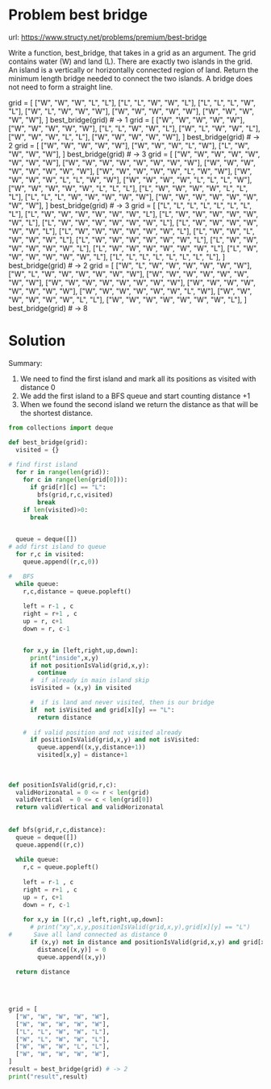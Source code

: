 # Problem best bridge
url: https://www.structy.net/problems/premium/best-bridge

Write a function, best_bridge, that takes in a grid as an argument. The grid contains water (W) and land (L). There are exactly two islands in the grid. An island is a vertically or horizontally connected region of land. Return the minimum length bridge needed to connect the two islands. A bridge does not need to form a straight line.

grid = [
  ["W", "W", "W", "L", "L"],
  ["L", "L", "W", "W", "L"],
  ["L", "L", "L", "W", "L"],
  ["W", "L", "W", "W", "W"],
  ["W", "W", "W", "W", "W"],
  ["W", "W", "W", "W", "W"],
]
best_bridge(grid) # -> 1
grid = [
  ["W", "W", "W", "W", "W"],
  ["W", "W", "W", "W", "W"],
  ["L", "L", "W", "W", "L"],
  ["W", "L", "W", "W", "L"],
  ["W", "W", "W", "L", "L"],
  ["W", "W", "W", "W", "W"],
]
best_bridge(grid) # -> 2
grid = [
  ["W", "W", "W", "W", "W"],
  ["W", "W", "W", "L", "W"],
  ["L", "W", "W", "W", "W"],
]
best_bridge(grid) # -> 3
grid = [
  ["W", "W", "W", "W", "W", "W", "W", "W"],
  ["W", "W", "W", "W", "W", "W", "W", "W"],
  ["W", "W", "W", "W", "W", "W", "W", "W"],
  ["W", "W", "W", "W", "W", "L", "W", "W"],
  ["W", "W", "W", "W", "L", "L", "W", "W"],
  ["W", "W", "W", "W", "L", "L", "L", "W"],
  ["W", "W", "W", "W", "W", "L", "L", "L"],
  ["L", "W", "W", "W", "W", "L", "L", "L"],
  ["L", "L", "L", "W", "W", "W", "W", "W"],
  ["W", "W", "W", "W", "W", "W", "W", "W"],
]
best_bridge(grid) # -> 3
grid = [
  ["L", "L", "L", "L", "L", "L", "L", "L"],
  ["L", "W", "W", "W", "W", "W", "W", "L"],
  ["L", "W", "W", "W", "W", "W", "W", "L"],
  ["L", "W", "W", "W", "W", "W", "W", "L"],
  ["L", "W", "W", "W", "W", "W", "W", "L"],
  ["L", "W", "W", "W", "W", "W", "W", "L"],
  ["L", "W", "W", "L", "W", "W", "W", "L"],
  ["L", "W", "W", "W", "W", "W", "W", "L"],
  ["L", "W", "W", "W", "W", "W", "W", "L"],
  ["L", "W", "W", "W", "W", "W", "W", "L"],
  ["L", "W", "W", "W", "W", "W", "W", "L"],
  ["L", "L", "L", "L", "L", "L", "L", "L"],
]
best_bridge(grid) # -> 2
grid = [
  ["W", "L", "W", "W", "W", "W", "W", "W"],
  ["W", "L", "W", "W", "W", "W", "W", "W"],
  ["W", "W", "W", "W", "W", "W", "W", "W"],
  ["W", "W", "W", "W", "W", "W", "W", "W"],
  ["W", "W", "W", "W", "W", "W", "W", "W"],
  ["W", "W", "W", "W", "W", "W", "L", "W"],
  ["W", "W", "W", "W", "W", "W", "L", "L"],
  ["W", "W", "W", "W", "W", "W", "W", "L"],
]
best_bridge(grid) # -> 8


# Solution

Summary: 
1. We need to find the first island and mark all its positions as visited with distance 0
2. We add the first island to a BFS queue and start counting distance +1 
3. When we found the second island we return the distance as that will be the shortest distance. 

```python
from collections import deque 

def best_bridge(grid):
  visited = {}
  
# find first island 
  for r in range(len(grid)):
    for c in range(len(grid[0])):
      if grid[r][c] == "L":
        bfs(grid,r,c,visited)
        break
    if len(visited)>0:
      break
  

  queue = deque([])
# add first island to queue   
  for r,c in visited:
    queue.append((r,c,0))

#   BFS 
  while queue:
    r,c,distance = queue.popleft()
    
    left = r-1 , c 
    right = r+1 , c 
    up = r, c+1 
    down = r, c-1 


    for x,y in [left,right,up,down]:
      print("inside",x,y)
      if not positionIsValid(grid,x,y):
        continue
      #  if already in main island skip
      isVisited = (x,y) in visited 

      #  if is land and never visited, then is our bridge
      if  not isVisited and grid[x][y] == "L":
        return distance 
        
    #  if valid position and not visited already
      if positionIsValid(grid,x,y) and not isVisited:
        queue.append((x,y,distance+1))
        visited[x,y] = distance+1
    
    
        
def positionIsValid(grid,r,c):
  validHorizonatal = 0 <= r < len(grid)
  validVertical  = 0 <= c < len(grid[0])      
  return validVertical and validHorizonatal
  
  
def bfs(grid,r,c,distance):  
  queue = deque([])
  queue.append((r,c))
  
  while queue:
    r,c = queue.popleft()
    
    left = r-1 , c 
    right = r+1 , c 
    up = r, c+1 
    down = r, c-1 
    
    for x,y in [(r,c) ,left,right,up,down]:
      # print("xy",x,y,positionIsValid(grid,x,y),grid[x][y] == "L")
#      Save all land connected as distance 0
      if (x,y) not in distance and positionIsValid(grid,x,y) and grid[x][y] == "L":
        distance[(x,y)] = 0
        queue.append((x,y))

  return distance
      
      
      
      
grid = [
  ["W", "W", "W", "W", "W"],
  ["W", "W", "W", "W", "W"],
  ["L", "L", "W", "W", "L"],
  ["W", "L", "W", "W", "L"],
  ["W", "W", "W", "L", "L"],
  ["W", "W", "W", "W", "W"],
]
result = best_bridge(grid) # -> 2
print("result",result)
```